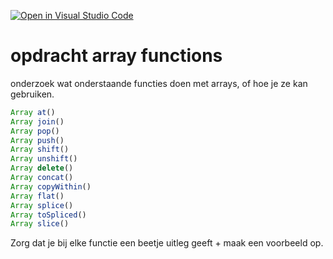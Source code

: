 [![Open in Visual Studio Code](https://classroom.github.com/assets/open-in-vscode-2e0aaae1b6195c2367325f4f02e2d04e9abb55f0b24a779b69b11b9e10269abc.svg)](https://classroom.github.com/online_ide?assignment_repo_id=18039193&assignment_repo_type=AssignmentRepo)
# opdracht array functions

onderzoek wat onderstaande functies doen met arrays, of hoe je ze kan gebruiken.

```Javascript
Array at()
Array join()
Array pop()
Array push()
Array shift()
Array unshift()
Array delete()
Array concat()
Array copyWithin()
Array flat()
Array splice()
Array toSpliced()
Array slice()
```

Zorg dat je bij elke functie een beetje uitleg geeft + maak een voorbeeld op.
